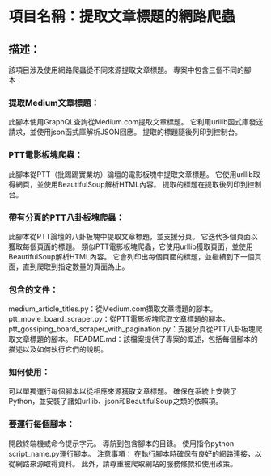 # 項目名稱：提取文章標題的網路爬蟲

## 描述：
該項目涉及使用網路爬蟲從不同來源提取文章標題。 專案中包含三個不同的腳本：

### 提取Medium文章標題：
此腳本使用GraphQL查詢從Medium.com提取文章標題。 它利用urllib函式庫發送請求，並使用json函式庫解析JSON回應。 提取的標題隨後列印到控制台。

### PTT電影板塊爬蟲：
此腳本從PTT（批踢踢實業坊）論壇的電影板塊中提取文章標題。 它使用urllib取得網頁，並使用BeautifulSoup解析HTML內容。 提取的標題在提取後列印到控制台。

### 帶有分頁的PTT八卦板塊爬蟲：
此腳本從PTT論壇的八卦板塊中提取文章標題，並支援分頁。 它迭代多個頁面以獲取每個頁面的標題。 類似PTT電影板塊爬蟲，它使用urllib獲取頁面，並使用BeautifulSoup解析HTML內容。 它會列印出每個頁面的標題，並繼續到下一個頁面，直到爬取到指定數量的頁面為止。

### 包含的文件：
medium_article_titles.py：從Medium.com擷取文章標題的腳本。
ptt_movie_board_scraper.py：從PTT電影板塊爬取文章標題的腳本。
ptt_gossiping_board_scraper_with_pagination.py：支援分頁從PTT八卦板塊爬取文章標題的腳本。
README.md：該檔案提供了專案的概述，包括每個腳本的描述以及如何執行它們的說明。

### 如何使用：
可以單獨運行每個腳本以從相應來源獲取文章標題。 確保在系統上安裝了Python，並安裝了諸如urllib、json和BeautifulSoup之類的依賴項。

### 要運行每個腳本：
開啟終端機或命令提示字元。
導航到包含腳本的目錄。
使用指令python script_name.py運行腳本。
注意事項： 在執行腳本時確保有良好的網路連接，以從網路來源取得資料。 此外，請尊重被爬取網站的服務條款和使用政策。
